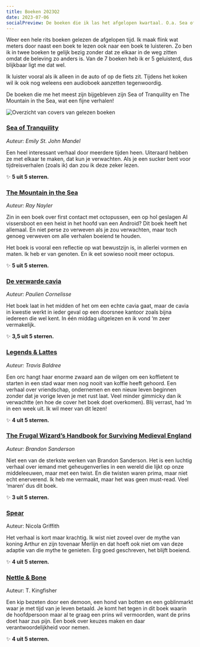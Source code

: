 ```yaml
---
title: Boeken 2023Q2
date: 2023-07-06
socialPreview: De boeken die ik las het afgelopen kwartaal. O.a. Sea of Tranquility, The Mountain in the Sea en De Verwarde Cavia
---
```


Weer een hele rits boeken gelezen de afgelopen tijd. Ik maak flink wat meters door naast een boek te lezen ook naar een boek te luisteren. Zo ben ik in twee boeken te gelijk bezig zonder dat ze elkaar in de weg zitten omdat de beleving zo anders is. Van de 7 boeken heb ik er 5 geluisterd, dus blijkbaar ligt me dat wel. 

Ik luister vooral als ik alleen in de auto of op de fiets zit. Tijdens het koken wil ik ook nog weleens een audioboek aanzetten tegenwoordig.

De boeken die me het meest zijn bijgebleven zijn Sea of Tranquility en The Mountain in the Sea, wat een fijne verhalen!

<div class="break-out">

![Overzicht van covers van gelezen boeken](/images/blog/books-2023q2.jpg)

</div>

### [Sea of Tranquility](https://www.goodreads.com/book/show/58446227-sea-of-tranquility)

_Auteur: Emily St. John Mandel_

Een heel interessant verhaal door meerdere tijden heen. Uiteraard hebben ze met elkaar te maken, dat kun je verwachten. Als je een sucker bent voor tijdreisverhalen (zoals ik) dan zou ik deze zeker lezen.

✨ **5 uit 5 sterren.**

### [The Mountain in the Sea](https://www.goodreads.com/book/show/59808603-the-mountain-in-the-sea)

_Auteur: Ray Nayler_

Zin in een boek over first contact met octopussen, een op hol geslagen AI vissersboot en een heist in het hoofd van een Android? Dit boek heeft het allemaal. En niet perse zo verweven als je zou verwachten, maar toch genoeg verweven om alle verhalen boeiend te houden. 

Het boek is vooral een reflectie op wat bewustzijn is, in allerlei vormen en maten. Ik heb er van genoten. En ik eet sowieso nooit meer octopus.

✨ **5 uit 5 sterren.**

### [De verwarde cavia](https://www.goodreads.com/book/show/29231764-de-verwarde-cavia)

_Auteur: Paulien Cornelisse_

Het boek laat in het midden of het om een echte cavia gaat, maar de cavia in kwestie werkt in ieder geval op een doorsnee kantoor zoals bijna iedereen die wel kent. In één middag uitgelezen en ik vond ‘m zeer vermakelijk.

✨ **3,5 uit 5 sterren.**

### [Legends & Lattes](https://www.goodreads.com/book/show/61242426-legends-lattes)

_Auteur: Travis Baldree_

Een orc hangt haar enorme zwaard aan de wilgen om een koffietent te starten in een stad waar men nog nooit van koffie heeft gehoord. Een verhaal over vriendschap, ondernemen en een nieuw leven beginnen zonder dat je vorige leven je met rust laat. Veel minder gimmicky dan ik verwachtte (en hoe de cover het boek doet overkomen). Blij verrast, had ‘m in een week uit. Ik wil meer van dit lezen!

✨ **4 uit 5 sterren.**

### [The Frugal Wizard’s Handbook for Surviving Medieval England](https://www.goodreads.com/book/show/60531410-the-frugal-wizard-s-handbook-for-surviving-medieval-england)

_Auteur: Brandon Sanderson_

Niet een van de sterkste werken van Brandon Sanderson. Het is een luchtig verhaal over iemand met geheugenverlies in een wereld die lijkt op onze middeleeuwen, maar met een twist. En die twisten waren prima, maar niet echt enerverend. Ik heb me vermaakt, maar het was geen must-read. Veel ‘maren’ dus dit boek. 

✨ **3 uit 5 sterren.**

### [Spear](https://www.goodreads.com/book/show/57693308-spear)

Auteur: Nicola Griffith

Het verhaal is kort maar krachtig. Ik wist niet zoveel over de mythe van koning Arthur en zijn tovenaar Merlijn en dat hoeft ook niet om van deze adaptie van die mythe te genieten. Erg goed geschreven, het blijft boeiend.

✨ **4 uit 5 sterren.**

### [Nettle & Bone](https://www.goodreads.com/book/show/56179377-nettle-bone)

Auteur: T. Kingfisher

Een kip bezeten door een demoon, een hond van botten en een goblinmarkt waar je met tijd van je leven betaald. Je komt het tegen in dit boek waarin de hoofdpersoon maar al te graag een prins wil vermoorden, want de prins doet haar zus pijn. Een boek over keuzes maken en daar verantwoordelijkheid voor nemen.

✨ **4 uit 5 sterren.**
